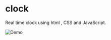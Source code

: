 # clock
Real time clock using html , CSS and JavaScript.


![Demo](https://user-images.githubusercontent.com/84263946/129076088-2a832f5a-85b0-4b4f-83b9-a49e65cc146c.gif)
